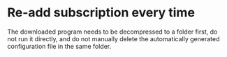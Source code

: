 # Re-add subscription every time

The downloaded program needs to be decompressed to a folder first, do not run it directly, and do not manually delete the automatically generated configuration file in the same folder.